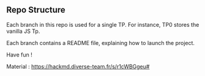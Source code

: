 ## Repo Structure

Each branch in this repo is used for a single TP. For instance, TP0 stores the vanilla JS Tp.

Each branch contains a README file, explaining how to launch the project.

Have fun !


Material : https://hackmd.diverse-team.fr/s/r1cWBGgeu#
